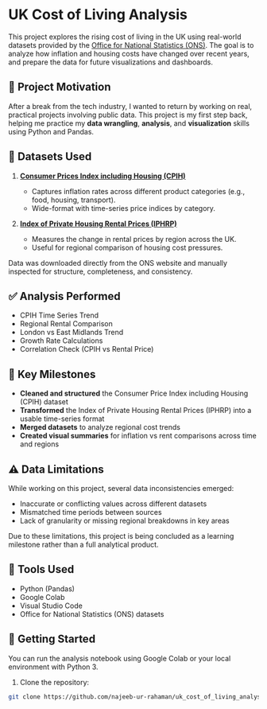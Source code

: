 # UK Cost of Living Analysis

This project explores the rising cost of living in the UK using real-world datasets provided by the [Office for National Statistics (ONS)](https://www.ons.gov.uk/). The goal is to analyze how inflation and housing costs have changed over recent years, and prepare the data for future visualizations and dashboards.

## 📌 Project Motivation

After a break from the tech industry, I wanted to return by working on real, practical projects involving public data. This project is my first step back, helping me practice my **data wrangling**, **analysis**, and **visualization** skills using Python and Pandas.

## 📂 Datasets Used

1. [**Consumer Prices Index including Housing (CPIH)** ](https://www.ons.gov.uk/economy/inflationandpriceindices/datasets/consumerpriceindices)

   - Captures inflation rates across different product categories (e.g., food, housing, transport).
   - Wide-format with time-series price indices by category.

2. [**Index of Private Housing Rental Prices (IPHRP)**](https://www.ons.gov.uk/datasets/index-private-housing-rental-prices/editions/time-series/versions/41)
   - Measures the change in rental prices by region across the UK.
   - Useful for regional comparison of housing cost pressures.

Data was downloaded directly from the ONS website and manually inspected for structure, completeness, and consistency.

## ✅ Analysis Performed

- CPIH Time Series Trend
- Regional Rental Comparison
- London vs East Midlands Trend
- Growth Rate Calculations
- Correlation Check (CPIH vs Rental Price)

## 🧱 Key Milestones

- **Cleaned and structured** the Consumer Price Index including Housing (CPIH) dataset
- **Transformed** the Index of Private Housing Rental Prices (IPHRP) into a usable time-series format
- **Merged datasets** to analyze regional cost trends
- **Created visual summaries** for inflation vs rent comparisons across time and regions

## ⚠️ Data Limitations

While working on this project, several data inconsistencies emerged:

- Inaccurate or conflicting values across different datasets
- Mismatched time periods between sources
- Lack of granularity or missing regional breakdowns in key areas

Due to these limitations, this project is being concluded as a learning milestone rather than a full analytical product.

## 🧰 Tools Used

- Python (Pandas)
- Google Colab
- Visual Studio Code
- Office for National Statistics (ONS) datasets

## 🚀 Getting Started

You can run the analysis notebook using Google Colab or your local environment with Python 3.

1. Clone the repository:

```bash
git clone https://github.com/najeeb-ur-rahaman/uk_cost_of_living_analysis.git
```
